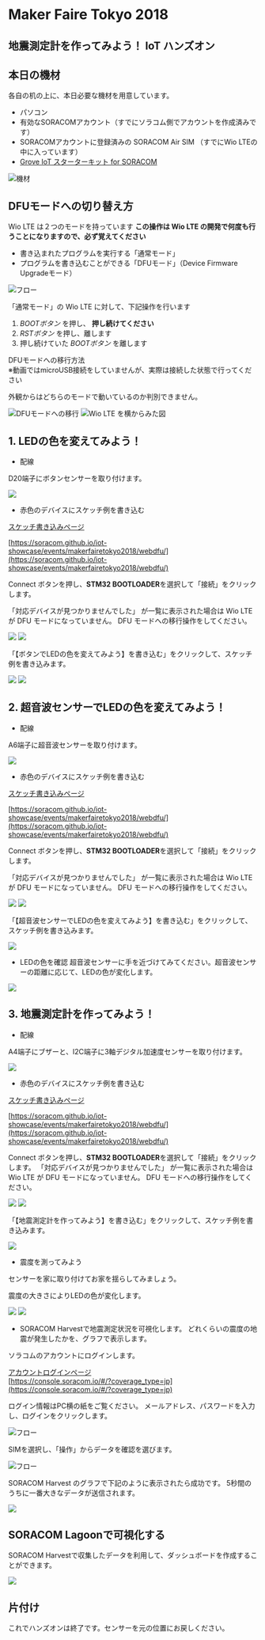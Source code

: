 # Maker Faire Tokyo 2018 
## 地震測定計を作ってみよう！ IoT ハンズオン

## 本日の機材
各自の机の上に、本日必要な機材を用意しています。
* パソコン
* 有効なSORACOMアカウント（すでにソラコム側でアカウントを作成済みです）
* SORACOMアカウントに登録済みの SORACOM Air SIM （すでにWio LTEの中に入っています）
* [Grove IoT スターターキット for SORACOM](https://soracom.jp/products/#grovestarter_kit)

![機材](https://docs.google.com/drawings/d/e/2PACX-1vQDtAOALHo8MhG_Hr1LUfVJvOfrVJjOslUvKhTvGKmcQ1KH849J-RsXl3VXsuTCytJJceyVkG3Rjlbl/pub?w=757&h=540)

## DFUモードへの切り替え方
Wio LTE は２つのモードを持っています
**この操作は Wio LTE の開発で何度も行うことになりますので、必ず覚えてください**

* 書き込まれたプログラムを実行する「通常モード」
* プログラムを書き込むことができる「DFUモード」（Device Firmware Upgradeモード）

![フロー](https://docs.google.com/drawings/d/e/2PACX-1vQAcnymqWTTneRwnc9EFz21YvrmfCsIuV33yfqf1ODC_LKQR-6762CJDMclRIWC8BfUeDDLpC6KKs-2/pub?w=581&h=253)

「通常モード」の Wio LTE に対して、下記操作を行います

1. *BOOTボタン* を押し、 **押し続けてください**
2. *RSTボタン* を押し、離します
3. 押し続けていた *BOOTボタン* を離します

DFUモードへの移行方法  
※動画ではmicroUSB接続をしていませんが、実際は接続した状態で行ってください

外観からはどちらのモードで動いているのか判別できません。

![DFUモードへの移行](http://drive.google.com/uc?export=view&id=1447mCTbYS7iMTtVWaTkXJzHD8vJ8lprJ)
![Wio LTE を横からみた図](https://docs.google.com/drawings/d/e/2PACX-1vRnhRiZC7-jRCqLaxJO6E7Bmq0_8BxornXgP1y6UHdYXhr6iBm_RNoV148oSzJKeHBYXRjYai9msQoz/pub?w=480&h=249)

<h2 id="handson1">1. LEDの色を変えてみよう！</h2>

- 配線

D20端子にボタンセンサーを取り付けます。

<img src="https://docs.google.com/drawings/d/e/2PACX-1vQ3pNyAow0Q7A7POrhHF6X7fPOzTd9QywxTHXWVTiXVzuSs_0snALgZYHuVjQ5pqTr33_J5ezkae3y5/pub?w=845&amp;h=567">

- 赤色のデバイスにスケッチ例を書き込む

[スケッチ書き込みページ](https://soracom.github.io/iot-showcase/events/makerfairetokyo2018/webdfu/)

[https://soracom.github.io/iot-showcase/events/makerfairetokyo2018/webdfu/](https://soracom.github.io/iot-showcase/events/makerfairetokyo2018/webdfu/)

Connect ボタンを押し、**STM32 BOOTLOADER**を選択して「接続」をクリックします。

「対応デバイスが見つかりませんでした」 が一覧に表示された場合は Wio LTE が DFU モードになっていません。 DFU モードへの移行操作をしてください。

<img src="https://docs.google.com/drawings/d/e/2PACX-1vSQr_8ZmzQnIGhIHvBEB4mBulseWBDbftprJUcPTL8nhTHSS1OA1xe946KaS0fsVpRHN8aElixD1V2z/pub?w=965&amp;h=455">

<img src="https://docs.google.com/drawings/d/e/2PACX-1vQ-XijjLxTrEF-rBCw90vMEb9NbGukflIj3CaNWlIckzY6vQnti8pQVGMA_MEMcr2vnq4mbJ80fVv5F/pub?w=715&amp;h=456">

「【ボタンでLEDの色を変えてみよう】を書き込む」をクリックして、スケッチ例を書き込みます。

<img src="https://docs.google.com/drawings/d/e/2PACX-1vStGWiiB8GMC7lJwWCaun3sLyJTwkD0JkhjWRYnk_4wJra6LjfkV-zqJkmoIRuB1N7iZdKv_EN42uev/pub?w=922&amp;h=389">

<img src="https://docs.google.com/drawings/d/e/2PACX-1vRSXSCsMq8nWcRY-ev-JcWex8b-Xql14NjTroVok9R07kO5Jwp0JS4hGsjeyBqydqfspFhaBWeW_81L/pub?w=934&amp;h=430">

<h2 id="handson2">2. 超音波センサーでLEDの色を変えてみよう！</h2>

- 配線

A6端子に超音波センサーを取り付けます。

<img src="https://docs.google.com/drawings/d/e/2PACX-1vRbHNbn3um_R6Y6HydoY5Hn2E__ggjxtuy5qKGan5wy5TvZNmyYZwZGVnfl3PH_OS-8IK13bao9Thz4/pub?w=831&amp;h=474">

- 赤色のデバイスにスケッチ例を書き込む

[スケッチ書き込みページ](https://soracom.github.io/iot-showcase/events/makerfairetokyo2018/webdfu/)

[https://soracom.github.io/iot-showcase/events/makerfairetokyo2018/webdfu/](https://soracom.github.io/iot-showcase/events/makerfairetokyo2018/webdfu/)

Connect ボタンを押し、**STM32 BOOTLOADER**を選択して「接続」をクリックします。

「対応デバイスが見つかりませんでした」 が一覧に表示された場合は Wio LTE が DFU モードになっていません。 DFU モードへの移行操作をしてください。

<img src="https://docs.google.com/drawings/d/e/2PACX-1vSQr_8ZmzQnIGhIHvBEB4mBulseWBDbftprJUcPTL8nhTHSS1OA1xe946KaS0fsVpRHN8aElixD1V2z/pub?w=965&amp;h=455">

<img src="https://docs.google.com/drawings/d/e/2PACX-1vQ-XijjLxTrEF-rBCw90vMEb9NbGukflIj3CaNWlIckzY6vQnti8pQVGMA_MEMcr2vnq4mbJ80fVv5F/pub?w=715&amp;h=456">


「【超音波センサーでLEDの色を変えてみよう】を書き込む」をクリックして、スケッチ例を書き込みます。

<img src="https://docs.google.com/drawings/d/e/2PACX-1vQzArbiqjaFa0_s5BqQXlK8OkG9lWnlkkV9Umh83IRXi7QKlry1eOGe4RDKulcus0eLlwjUZ2CU4AqC/pub?w=922&amp;h=389">


- LEDの色を確認
超音波センサーに手を近づけてみてください。超音波センサーの距離に応じて、LEDの色が変化します。

<img src="https://docs.google.com/drawings/d/e/2PACX-1vT2dgUscWaw_DO_rCqYiujKWt6kyEylUOR4Dl4HWevogxEGQM97A-5-AYfuoHQvr5aU66bY41x8Mkl6/pub?w=927&amp;h=537">

<h2 id="handson3">3. 地震測定計を作ってみよう！</h2>

- 配線

A4端子にブザーと、I2C端子に3軸デジタル加速度センサーを取り付けます。

<img src="https://docs.google.com/drawings/d/e/2PACX-1vSovCwPE9qSJI2KD9Y2gWxExarpw03r4wa-ubcju3mB7YirJEt0ux9oBmN8x4TXVCRxAOrD9Xd69ffS/pub?w=930&amp;h=617">

- 赤色のデバイスにスケッチ例を書き込む

[スケッチ書き込みページ](https://soracom.github.io/iot-showcase/events/makerfairetokyo2018/webdfu/)

[https://soracom.github.io/iot-showcase/events/makerfairetokyo2018/webdfu/](https://soracom.github.io/iot-showcase/events/makerfairetokyo2018/webdfu/)

Connect ボタンを押し、**STM32 BOOTLOADER**を選択して「接続」をクリックします。
「対応デバイスが見つかりませんでした」 が一覧に表示された場合は Wio LTE が DFU モードになっていません。 DFU モードへの移行操作をしてください。

<img src="https://docs.google.com/drawings/d/e/2PACX-1vSQr_8ZmzQnIGhIHvBEB4mBulseWBDbftprJUcPTL8nhTHSS1OA1xe946KaS0fsVpRHN8aElixD1V2z/pub?w=965&amp;h=455">

<img src="https://docs.google.com/drawings/d/e/2PACX-1vQ-XijjLxTrEF-rBCw90vMEb9NbGukflIj3CaNWlIckzY6vQnti8pQVGMA_MEMcr2vnq4mbJ80fVv5F/pub?w=715&amp;h=456">

「【地震測定計を作ってみよう】を書き込む」をクリックして、スケッチ例を書き込みます。

<img src="https://docs.google.com/drawings/d/e/2PACX-1vR0CIpQNXC6KD7uqai2uIWHg4H1HORx7XLeBZsj0dxUOQOaX04dMQbgUJa1Clf7aYkpnpJylwFdVXwN/pub?w=927&amp;h=379">

- 震度を測ってみよう

センサーを家に取り付けてお家を揺らしてみましょう。

震度の大きさによりLEDの色が変化します。

<img src="https://docs.google.com/drawings/d/e/2PACX-1vQYoOyTs5UtUSI-ulTIqYZZLSbD9DYLDHUzGQQ92zy1fMkyElb_LJAZrvq05IPwDrJmwS5cS7palURS/pub?w=615&amp;h=504">

<img src="https://docs.google.com/drawings/d/e/2PACX-1vR5T24WqRus8i7PnA-qpGjZP_4XwRaKfGtNdB16ol0Uwa4uHZwiE0M8MTBR7cvKhqsen5whtj25Lhfl/pub?w=925&amp;h=599">


- SORACOM  Harvestで地震測定状況を可視化します。
どれくらいの震度の地震が発生したかを、グラフで表示します。

ソラコムのアカウントにログインします。

[アカウントログインページ](https://console.soracom.io/#/?coverage_type=jp)  
[https://console.soracom.io/#/?coverage_type=jp](https://console.soracom.io/#/?coverage_type=jp)

ログイン情報はPC横の紙をご覧ください。
メールアドレス、パスワードを入力し、ログインをクリックします。

![フロー](https://docs.google.com/drawings/d/e/2PACX-1vTy5KORqQjieOg-ijF5CLyfhALMq-CmE8G9822NahydZSw5zIYqcz4efiru6R5n1RjAEaotdmfNmXsN/pub?w=444&h=250)

SIMを選択し、「操作」からデータを確認を選びます。

![フロー](https://docs.google.com/drawings/d/e/2PACX-1vTyI9zm46Q4RYmDi6wYD0_Q0sFUfmJu-XH_KYR_eDmR7u0ydc1nqIj0jhV_bf1fB5NNn2N_OUEcYHY-/pub?w=455&h=522)

SORACOM Harvest のグラフで下記のように表示されたら成功です。
5秒間のうちに一番大きなデータが送信されます。

<img src="https://docs.google.com/drawings/d/e/2PACX-1vR5T24WqRus8i7PnA-qpGjZP_4XwRaKfGtNdB16ol0Uwa4uHZwiE0M8MTBR7cvKhqsen5whtj25Lhfl/pub?w=925&amp;h=599">


## SORACOM Lagoonで可視化する
SORACOM Harvestで収集したデータを利用して、ダッシュボードを作成することができます。

<img src="https://docs.google.com/drawings/d/e/2PACX-1vS-bFScvPoTOptNh5O2sJb1dMtwEunlQ7MadcTuIj9JtLXWmD7knnpKx5SDe1NE-TSkbRdqj8KgWvRq/pub?w=932&amp;h=433">

## 片付け
これでハンズオンは終了です。センサーを元の位置にお戻しください。
